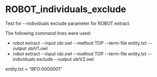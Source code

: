# ROBOT_individuals_exclude

Test for --individuals exclude parameter for ROBOT extract. 

The following command lines were used:

 - robot extract --input obi.owl --method TOP --term-file entity.txt --output obiV1.owl
 - robot extract --input obi.owl --method TOP --term-file entity.txt --individuals exclude --output obiV2.owl

entity.txt = "BFO:0000001"
